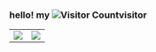 ### hello! my ![Visitor Count](https://profile-counter.glitch.me/limbo-t/count.svg)visitor

<table><tr>
<td><img src=https://github-readme-stats.vercel.app/api?username=limbo-t&show_icons=true&theme=tokyonight border=0></td>
<td><img src=https://github-readme-stats.vercel.app/api/top-langs/?username=limbo-t border=0></td>
</tr></table>
